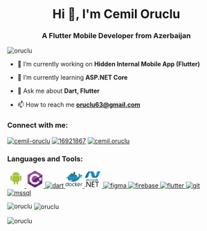 <h1 align="center">Hi 👋, I'm Cemil Oruclu</h1>
<h3 align="center">A Flutter Mobile Developer from Azerbaijan</h3>

<p align="left"> <img src="https://komarev.com/ghpvc/?username=oruclu&label=Profile%20views&color=0e75b6&style=flat" alt="oruclu" /> </p>

- 🔭 I’m currently working on **Hidden Internal Mobile App (Flutter)**

- 🌱 I’m currently learning **ASP.NET Core**

- 💬 Ask me about **Dart, Flutter**

- 📫 How to reach me **oruclu63@gmail.com**

<h3 align="left">Connect with me:</h3>
<p align="left">
<a href="https://linkedin.com/in/cemil-oruclu" target="blank"><img align="center" src="https://raw.githubusercontent.com/rahuldkjain/github-profile-readme-generator/master/src/images/icons/Social/linked-in-alt.svg" alt="cemil-oruclu" height="30" width="40" /></a>
<a href="https://stackoverflow.com/users/16921867" target="blank"><img align="center" src="https://raw.githubusercontent.com/rahuldkjain/github-profile-readme-generator/master/src/images/icons/Social/stack-overflow.svg" alt="16921867" height="30" width="40" /></a>
<a href="https://instagram.com/cemil.oruclu" target="blank"><img align="center" src="https://raw.githubusercontent.com/rahuldkjain/github-profile-readme-generator/master/src/images/icons/Social/instagram.svg" alt="cemil.oruclu" height="30" width="40" /></a>
</p>

<h3 align="left">Languages and Tools:</h3>
<p align="left"> <a href="https://developer.android.com" target="_blank" rel="noreferrer"> <img src="https://raw.githubusercontent.com/devicons/devicon/master/icons/android/android-original-wordmark.svg" alt="android" width="40" height="40"/> </a> <a href="https://www.w3schools.com/cs/" target="_blank" rel="noreferrer"> <img src="https://raw.githubusercontent.com/devicons/devicon/master/icons/csharp/csharp-original.svg" alt="csharp" width="40" height="40"/> </a> <a href="https://dart.dev" target="_blank" rel="noreferrer"> <img src="https://www.vectorlogo.zone/logos/dartlang/dartlang-icon.svg" alt="dart" width="40" height="40"/> </a> <a href="https://www.docker.com/" target="_blank" rel="noreferrer"> <img src="https://raw.githubusercontent.com/devicons/devicon/master/icons/docker/docker-original-wordmark.svg" alt="docker" width="40" height="40"/> </a> <a href="https://dotnet.microsoft.com/" target="_blank" rel="noreferrer"> <img src="https://raw.githubusercontent.com/devicons/devicon/master/icons/dot-net/dot-net-original-wordmark.svg" alt="dotnet" width="40" height="40"/> </a> <a href="https://www.figma.com/" target="_blank" rel="noreferrer"> <img src="https://www.vectorlogo.zone/logos/figma/figma-icon.svg" alt="figma" width="40" height="40"/> </a> <a href="https://firebase.google.com/" target="_blank" rel="noreferrer"> <img src="https://www.vectorlogo.zone/logos/firebase/firebase-icon.svg" alt="firebase" width="40" height="40"/> </a> <a href="https://flutter.dev" target="_blank" rel="noreferrer"> <img src="https://www.vectorlogo.zone/logos/flutterio/flutterio-icon.svg" alt="flutter" width="40" height="40"/> </a> <a href="https://git-scm.com/" target="_blank" rel="noreferrer"> <img src="https://www.vectorlogo.zone/logos/git-scm/git-scm-icon.svg" alt="git" width="40" height="40"/> </a> <a href="https://www.microsoft.com/en-us/sql-server" target="_blank" rel="noreferrer"> <img src="https://www.svgrepo.com/show/303229/microsoft-sql-server-logo.svg" alt="mssql" width="40" height="40"/> </a> </p>

<p><img align="left" src="https://github-readme-stats.vercel.app/api/top-langs?username=oruclu&show_icons=true&locale=en&layout=compact" alt="oruclu" /></p>

<p>&nbsp;<img align="center" src="https://github-readme-stats.vercel.app/api?username=oruclu&show_icons=true&locale=en" alt="oruclu" /></p>

<p><img align="center" src="https://github-readme-streak-stats.herokuapp.com/?user=oruclu&" alt="oruclu" /></p>

